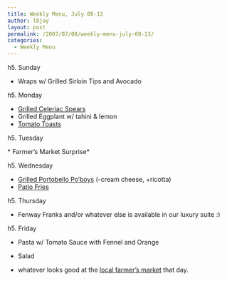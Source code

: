 ```yaml
---
title: Weekly Menu, July 08-13
author: lbjay
layout: post
permalink: /2007/07/08/weekly-menu-july-08-13/
categories:
  - Weekly Menu
---
```

<abbr class="unapi-id" title=""><!-- &nbsp; --></abbr> 

h5. Sunday

* Wraps w/ Grilled Sirloin Tips and Avocado

h5. Monday

* [Grilled Celeriac Spears][1]  
* Grilled Eggplant w/ tahini &#038; lemon  
* [Tomato Toasts][2]

h5. Tuesday

\* Farmer&#8217;s Market Surprise\*

h5. Wednesday

* [Grilled Portobello Po&#8217;boys][3] (-cream cheese, +ricotta)  
* [Patio Fries][4]

h5. Thursday

* Fenway Franks and/or whatever else is available in our luxury suite <img src="http://www.f00die.com/wp-includes/images/smilies/simple-smile.png" alt=":)" class="wp-smiley" style="height: 1em; max-height: 1em;" />

h5. Friday

* Pasta w/ Tomato Sauce with Fennel and Orange  
* Salad

* whatever looks good at the [local farmer&#8217;s market][5] that day.

 [1]: http://www.stephencooks.com/2007/05/grilled_marinat.html
 [2]: http://www.boston.com/ae/food/articles/2007/04/22/small_gifts_from_spain/
 [3]: http://www.recipezaar.com/235162
 [4]: http://www.f00die.com/2007/07/15/patio-fries/
 [5]: http://www.lexingtonfarmersmarket.org/